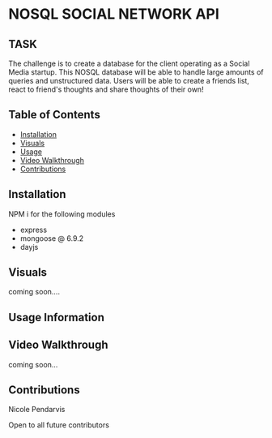# NOSQL SOCIAL NETWORK API

## TASK

The challenge is to create a database for the client operating as a Social Media startup. This NOSQL database will be able to handle large amounts of queries and unstructured data. Users will be able to create a friends list, react to friend's thoughts and share thoughts of their own!


## Table of Contents

- [Installation](#Installation)
- [Visuals](#Visuals)
- [Usage](#Usage-information)
- [Video Walkthrough](#video-walkthrough)
- [Contributions](#contributions)

## Installation

NPM i for the following modules

- express
- mongoose @ 6.9.2
- dayjs


## Visuals

coming soon....


## Usage Information



## Video Walkthrough

coming soon...

## Contributions

Nicole Pendarvis

Open to all future contributors